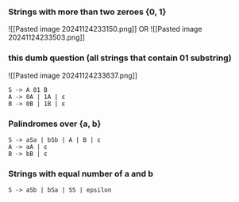 ### Strings with more than two zeroes {0, 1}
  ![[Pasted image 20241124233150.png]]
OR 
![[Pasted image 20241124233503.png]] 


### this dumb question (all strings that contain 01 substring)
![[Pasted image 20241124233637.png]]

```
S -> A 01 B
A -> 0A | 1A | ε
B -> 0B | 1B | ε

```


### Palindromes over {a, b}
```
S -> aSa | bSb | A | B | ε
A -> aA | ε
B -> bB | ε
```

### Strings with equal number of a and b
```
S -> aSb | bSa | SS | epsilon
```